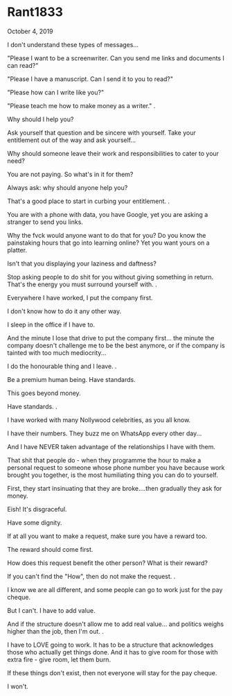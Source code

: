 # Rant1833


October 4, 2019

I don't understand these types of messages...

"Please I want to be a screenwriter. Can you send me links and documents I can read?"

"Please I have a manuscript. Can I send it to you to read?"

"Please how can I write like you?"

"Please teach me how to make money as a writer."
.

Why should I help you?

Ask yourself that question and be sincere with yourself. Take your entitlement out of the way and ask yourself...

Why should someone leave their work and responsibilities to cater to your need?

You are not paying. So what's in it for them?

Always ask: why should anyone help you?

That's a good place to start in curbing your entitlement.
.

You are with a phone with data, you have Google, yet you are asking a stranger to send you links. 

Why the fvck would anyone want to do that for you? Do you know the painstaking hours that go into learning online? Yet you want yours on a platter. 

Isn't that you displaying your laziness and daftness?

Stop asking people to do shit for you without giving something in return. That's the energy you must surround yourself with. 
.

Everywhere I have worked, I put the company first.

I don't know how to do it any other way. 

I sleep in the office if I have to.

And the minute I lose that drive to put the company first... the minute the company doesn't challenge me to be the best anymore, or if the company is tainted with too much mediocrity...

I do the honourable thing and I leave.
.

Be a premium human being. Have standards. 

This goes beyond money. 

Have standards.
.

I have worked with many Nollywood celebrities, as you all know. 

I have their numbers. They buzz me on WhatsApp every other day...

And I have NEVER taken advantage of the relationships I have with them.

That shit that people do - when they programme the hour to make a personal request to someone whose phone number you have because work brought you together, is the most humiliating thing you can do to yourself. 

First, they start insinuating that they are broke....then gradually they ask for money. 

Eish! It's disgraceful. 

Have some dignity. 

If at all you want to make a request, make sure you have a reward too.

The reward should come first.

How does this request benefit the other person? What is their reward?

If you can't find the "How", then do not make the request. 
.

I know we are all different, and some people can go to work just for the pay cheque.

But I can't. I have to add value. 

And if the structure doesn't allow me to add real value... and politics weighs higher than the job, then I'm out.
.

I have to LOVE going to work. It has to be a structure that acknowledges those who actually get things done. And it has to give room for those with extra fire - give room, let them burn. 

If these things don't exist, then not everyone will stay for the pay cheque. 

I won't.